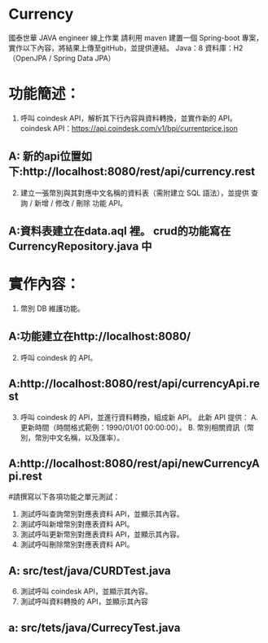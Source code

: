 # Currency



國泰世華 JAVA engineer 線上作業
請利用 maven 建置一個 Spring-boot 專案，實作以下內容，將結果上傳至gitHub，並提供連結。
Java：8
資料庫：H2（OpenJPA / Spring Data JPA）

# 功能簡述：
1. 呼叫 coindesk API，解析其下行內容與資料轉換，並實作新的 API。coindesk API：https://api.coindesk.com/v1/bpi/currentprice.json
## A: 新的api位置如下:http://localhost:8080/rest/api/currency.rest

2. 建立一張幣別與其對應中文名稱的資料表（需附建立 SQL 語法），並提供 查詢 / 新增 / 修改 / 刪除 功能 API。
## A:資料表建立在data.aql 裡。 crud的功能寫在CurrencyRepository.java 中
	


# 實作內容：
1. 幣別 DB 維護功能。
## A:功能建立在http://localhost:8080/

2. 呼叫 coindesk 的 API。
## A:http://localhost:8080/rest/api/currencyApi.rest
3. 呼叫 coindesk 的 API，並進行資料轉換，組成新 API。
此新 API 提供：
A. 更新時間（時間格式範例：1990/01/01 00:00:00）。
B. 幣別相關資訊（幣別，幣別中文名稱，以及匯率）。
## A:http://localhost:8080/rest/api/newCurrencyApi.rest

#請撰寫以下各項功能之單元測試：
1. 測試呼叫查詢幣別對應表資料 API，並顯示其內容。
2. 測試呼叫新增幣別對應表資料 API。
3. 測試呼叫更新幣別對應表資料 API，並顯示其內容。
4. 測試呼叫刪除幣別對應表資料 API。
## A: src/test/java/CURDTest.java
6. 測試呼叫 coindesk API，並顯示其內容。
7. 測試呼叫資料轉換的 API，並顯示其內容
## a: src/tets/java/CurrecyTest.java
